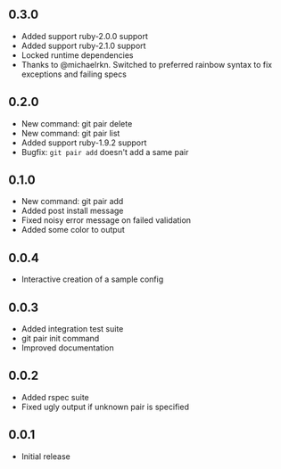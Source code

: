 ## 0.3.0
 - Added support ruby-2.0.0 support
 - Added support ruby-2.1.0 support
 - Locked runtime dependencies
 - Thanks to @michaelrkn. Switched to preferred rainbow syntax to fix exceptions and failing specs

## 0.2.0
 - New command: git pair delete
 - New command: git pair list
 - Added support ruby-1.9.2 support
 - Bugfix: `git pair add` doesn't add a same pair

## 0.1.0
 - New command: git pair add
 - Added post install message
 - Fixed noisy error message on failed validation
 - Added some color to output

## 0.0.4
 - Interactive creation of a sample config

## 0.0.3
 - Added integration test suite
 - git pair init command
 - Improved documentation

## 0.0.2
 - Added rspec suite
 - Fixed ugly output if unknown pair is specified

## 0.0.1
 - Initial release
